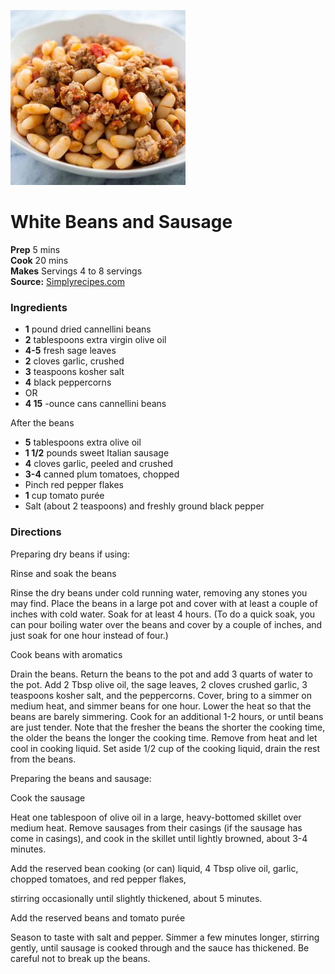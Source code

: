 [![](./images/b57ec1e5-da06-44c0-b40b-8b3dd89641bf.jpg)](https://www.simplyrecipes.com/thmb/MP2aDG1zMOIrd-AWYi7_D1jTGTo=/1600x0/filters:no_upscale\(\):max_bytes\(150000\):strip_icc\(\):format\(webp\)/__opt__aboutcom__coeus__resources__content_migration__simply_recipes__uploads__2007__09__white-beans-sausage-horiz-a-1600-aecd4e3b589548cea049bf3f11c93540.jpg)

#  White Beans and Sausage

**Prep** 5 mins  
**Cook** 20 mins  
**Makes** Servings 4 to 8 servings  
**Source:** [Simplyrecipes.com](https://www.simplyrecipes.com/recipes/white_beans_and_sausage/)

###  Ingredients

  *   **1** pound dried cannellini beans
  *   **2** tablespoons extra virgin olive oil
  *   **4-5** fresh sage leaves
  *   **2** cloves garlic, crushed
  *   **3** teaspoons kosher salt
  *   **4** black peppercorns
  * OR
  *   **4 15** -ounce cans cannellini beans  

After the beans
  *   **5** tablespoons extra olive oil
  *   **1 1/2** pounds sweet Italian sausage
  *   **4** cloves garlic, peeled and crushed
  *   **3-4** canned plum tomatoes, chopped
  * Pinch red pepper flakes
  *   **1** cup tomato purée
  * Salt (about 2 teaspoons) and freshly ground black pepper

###  Directions

Preparing dry beans if using:

Rinse and soak the beans

Rinse the dry beans under cold running water, removing any stones you may
find. Place the beans in a large pot and cover with at least a couple of
inches with cold water. Soak for at least 4 hours. (To do a quick soak, you
can pour boiling water over the beans and cover by a couple of inches, and
just soak for one hour instead of four.)

Cook beans with aromatics

Drain the beans. Return the beans to the pot and add 3 quarts of water to the
pot. Add 2 Tbsp olive oil, the sage leaves, 2 cloves crushed garlic, 3
teaspoons kosher salt, and the peppercorns. Cover, bring to a simmer on medium
heat, and simmer beans for one hour. Lower the heat so that the beans are
barely simmering. Cook for an additional 1-2 hours, or until beans are just
tender. Note that the fresher the beans the shorter the cooking time, the
older the beans the longer the cooking time. Remove from heat and let cool in
cooking liquid. Set aside 1/2 cup of the cooking liquid, drain the rest from
the beans.

Preparing the beans and sausage:

Cook the sausage

Heat one tablespoon of olive oil in a large, heavy-bottomed skillet over
medium heat. Remove sausages from their casings (if the sausage has come in
casings), and cook in the skillet until lightly browned, about 3-4 minutes.

Add the reserved bean cooking (or can) liquid, 4 Tbsp olive oil, garlic,
chopped tomatoes, and red pepper flakes,

stirring occasionally until slightly thickened, about 5 minutes.

Add the reserved beans and tomato purée

Season to taste with salt and pepper. Simmer a few minutes longer, stirring
gently, until sausage is cooked through and the sauce has thickened. Be
careful not to break up the beans.

